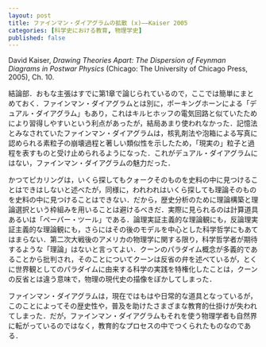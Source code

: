 ```yaml
---
layout: post
title: ファインマン・ダイアグラムの拡散 (x)——Kaiser 2005
categories: [科学史における教育, 物理学史]
published: false
---
```


David Kaiser, _Drawing Theories Apart: The Dispersion of Feynman Diagrams in Postwar Physics_ (Chicago: The University of Chicago Press, 2005), Ch. 10.

結論部．おもな主張はすでに第1章で論じられているので，ここでは簡単にまとめておく．ファインマン・ダイアグラムとは別に，ポーキングホーンによる「デュアル・ダイアグラム」もあり，これはキルヒホッフの電気回路と似ていたためにより習得しやすいという利点があったが，結局あまり使われなかった．記憶法とみなされていたファインマン・ダイアグラムは，核乳剤法や泡箱による写真に認められる素粒子の崩壊過程と著しい類似性を示したため，「現実の」粒子と過程を表すものと受け止められるようになった．これがデュアル・ダイアグラムにはない，ファインマン・ダイアグラムの魅力だった．

かつてピカリングは，いくら探してもクォークそのものを史料の中に見つけることはできはしないと述べたが，同様に，われわれはいくら探しても理論そのものを史料の中に見つけることはできない．だから，歴史分析のために理論構築と理論選択という枠組みを用いることは避けるべきだ．実際に見られるのは計算道具あるいは「ペーパー・ツール」である．論理実証主義的な理論観にも，反論理実証主義的な理論観にも，さらにはその後のモデルを中心とした科学哲学にもあてはまらない．第二次大戦後のアメリカの物理学に関する限り，科学哲学者が期待するような「理論」はないと言ってよい．クーンのパラダイム概念が多義的であることから批判され，そのことについてクーンは反省の弁を述べているが，とくに世界観としてのパラダイムに由来する科学の実践を特権化したことは，クーンの反省とは違う意味で，物理の現代史の描像をぼかしてしまった．

ファインマン・ダイアグラムは，現在ではもはや日常的な道具となっているが，このことによってその歴史性や，普及を助けたさまざまな教育的仕掛けが失われてしまった．だが，ファインマン・ダイアグラムもそれを使う物理学者も自然界に転がっているのではなく，教育的なプロセスの中でつくられたものなのである．
